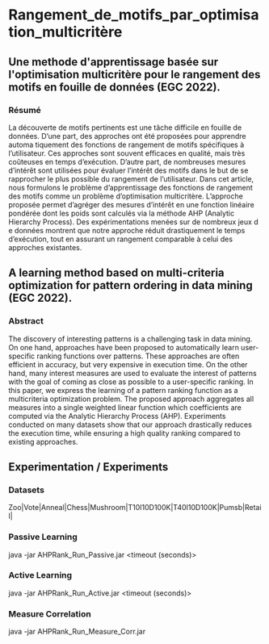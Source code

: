 # Rangement_de_motifs_par_optimisation_multicritère
## Une methode d'apprentissage basée sur l'optimisation multicritère pour le rangement des motifs en fouille de données (EGC 2022).
### Résumé 

La découverte de motifs pertinents est une tâche difficile en fouille de données. 
D’une part, des approches ont été proposées pour apprendre automa tiquement des fonctions de rangement de motifs spécifiques à l’utilisateur.
Ces approches sont souvent efficaces en qualité, mais très coûteuses en temps d’exécution. D’autre part, de nombreuses mesures d’intérêt sont utilisées
pour évaluer l’intérêt des motifs dans le but de se rapprocher le plus possible du rangement de l’utilisateur. Dans cet article, nous formulons le problème 
d’apprentissage des fonctions de rangement des motifs comme un problème d’optimisation multicritère. L’approche proposée permet d’agréger des mesures d’intérêt 
en une fonction linéaire pondérée dont les poids sont calculés via la méthode AHP (Analytic Hierarchy Process). Des expérimentations menées sur de nombreux jeux d
e données montrent que notre approche réduit drastiquement le temps d’exécution, tout en assurant un rangement comparable à celui des approches existantes.

## A learning method based on multi-criteria optimization for pattern ordering in data mining (EGC 2022).


### Abstract

The discovery of interesting patterns is a challenging task in data mining. On one hand,
approaches have been proposed to automatically learn user-specific ranking functions over
patterns. These approaches are often efficient in accuracy, but very expensive in execution time.
On the other hand, many interest measures are used to evaluate the interest of patterns with the
goal of coming as close as possible to a user-specific ranking. In this paper, we express the
learning of a pattern ranking function as a multicriteria optimization problem. The proposed
approach aggregates all measures into a single weighted linear function which coefficients are
computed via the Analytic Hierarchy Process (AHP). Experiments conducted on many datasets
show that our approach drastically reduces the execution time, while ensuring a high quality
ranking compared to existing approaches.

## Experimentation / Experiments
### Datasets
Zoo|Vote|Anneal|Chess|Mushroom|T10I10D100K|T40I10D100K|Pumsb|Retail|
### Passive Learning 
java -jar AHPRank_Run_Passive.jar <dataset> <nb runs> <timeout (seconds)>
### Active Learning

java -jar AHPRank_Run_Active.jar <dataset> <nb iterations> <timeout (seconds)>

### Measure Correlation
java -jar AHPRank_Run_Measure_Corr.jar <dataset> 

